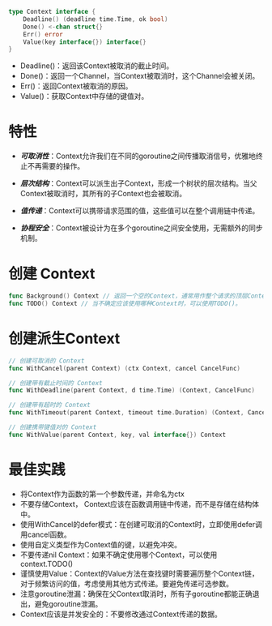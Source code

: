 ```go
type Context interface {
    Deadline() (deadline time.Time, ok bool)
    Done() <-chan struct{}
    Err() error
    Value(key interface{}) interface{}
}
```

* Deadline()：返回该Context被取消的截止时间。
* Done()：返回一个Channel，当Context被取消时，这个Channel会被关闭。
* Err()：返回Context被取消的原因。
* Value()：获取Context中存储的键值对。


# 特性

* ***可取消性***：Context允许我们在不同的goroutine之间传播取消信号，优雅地终止不再需要的操作。

* ***层次结构***：Context可以派生出子Context，形成一个树状的层次结构。当父Context被取消时，其所有的子Context也会被取消。

* ***值传递***：Context可以携带请求范围的值，这些值可以在整个调用链中传递。

* ***协程安全***：Context被设计为在多个goroutine之间安全使用，无需额外的同步机制。

# 创建 Context

```go
func Background() Context // 返回一个空的Context，通常用作整个请求的顶层Context。 ctx := context.Background()
func TODO() Context // 当不确定应该使用哪种Context时，可以使用TODO()。
```

# 创建派生Context

```go
// 创建可取消的 Context
func WithCancel(parent Context) (ctx Context, cancel CancelFunc)

// 创建带有截止时间的 Context
func WithDeadline(parent Context, d time.Time) (Context, CancelFunc)

// 创建带有超时的 Context
func WithTimeout(parent Context, timeout time.Duration) (Context, CancelFunc)

// 创建携带键值对的 Context
func WithValue(parent Context, key, val interface{}) Context
```

# 最佳实践

* 将Context作为函数的第一个参数传递，并命名为ctx
* 不要存储Context， Context应该在函数调用链中传递，而不是存储在结构体中。
* 使用WithCancel的defer模式：在创建可取消的Context时，立即使用defer调用cancel函数。
* 使用自定义类型作为Context值的键，以避免冲突。
* 不要传递nil Context：如果不确定使用哪个Context，可以使用context.TODO()
* 谨慎使用Value：Context的Value方法在查找键时需要遍历整个Context链，对于频繁访问的值，考虑使用其他方式传递。要避免传递可选参数。
* 注意goroutine泄漏：确保在父Context取消时，所有子goroutine都能正确退出，避免goroutine泄漏。
* Context应该是并发安全的：不要修改通过Context传递的数据。
